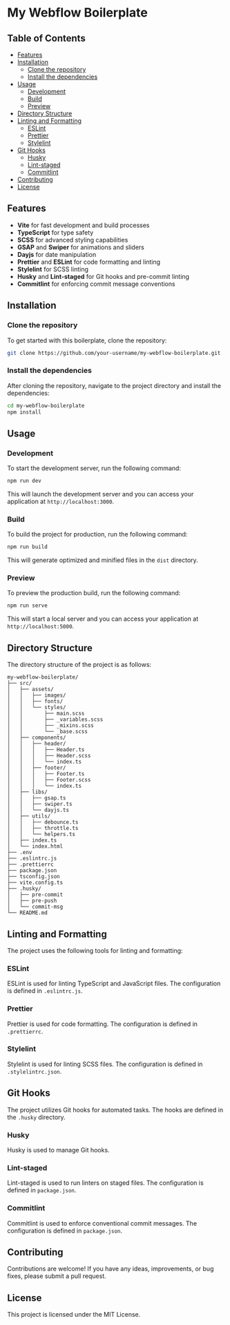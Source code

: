 # My Webflow Boilerplate

## Table of Contents

- [Features](#features)
- [Installation](#installation)
  - [Clone the repository](#clone-the-repository)
  - [Install the dependencies](#install-the-dependencies)
- [Usage](#usage)
  - [Development](#development)
  - [Build](#build)
  - [Preview](#preview)
- [Directory Structure](#directory-structure)
- [Linting and Formatting](#linting-and-formatting)
  - [ESLint](#eslint)
  - [Prettier](#prettier)
  - [Stylelint](#stylelint)
- [Git Hooks](#git-hooks)
  - [Husky](#husky)
  - [Lint-staged](#lint-staged)
  - [Commitlint](#commitlint)
- [Contributing](#contributing)
- [License](#license)

## Features

- **Vite** for fast development and build processes
- **TypeScript** for type safety
- **SCSS** for advanced styling capabilities
- **GSAP** and **Swiper** for animations and sliders
- **Dayjs** for date manipulation
- **Prettier** and **ESLint** for code formatting and linting
- **Stylelint** for SCSS linting
- **Husky** and **Lint-staged** for Git hooks and pre-commit linting
- **Commitlint** for enforcing commit message conventions

## Installation

### Clone the repository

To get started with this boilerplate, clone the repository:

```bash
git clone https://github.com/your-username/my-webflow-boilerplate.git
```

### Install the dependencies

After cloning the repository, navigate to the project directory and install the dependencies:

```bash
cd my-webflow-boilerplate
npm install
```

## Usage

### Development

To start the development server, run the following command:

```bash
npm run dev
```

This will launch the development server and you can access your application at `http://localhost:3000`.

### Build

To build the project for production, run the following command:

```bash
npm run build
```

This will generate optimized and minified files in the `dist` directory.

### Preview

To preview the production build, run the following command:

```bash
npm run serve
```

This will start a local server and you can access your application at `http://localhost:5000`.

## Directory Structure

The directory structure of the project is as follows:

```
my-webflow-boilerplate/
├── src/
│   ├── assets/
│   │   ├── images/
│   │   ├── fonts/
│   │   └── styles/
│   │       ├── main.scss
│   │       ├── _variables.scss
│   │       ├── _mixins.scss
│   │       └── _base.scss
│   ├── components/
│   │   ├── header/
│   │   │   ├── Header.ts
│   │   │   ├── Header.scss
│   │   │   └── index.ts
│   │   ├── footer/
│   │   │   ├── Footer.ts
│   │   │   ├── Footer.scss
│   │   │   └── index.ts
│   ├── libs/
│   │   ├── gsap.ts
│   │   ├── swiper.ts
│   │   └── dayjs.ts
│   ├── utils/
│   │   ├── debounce.ts
│   │   ├── throttle.ts
│   │   └── helpers.ts
│   ├── index.ts
│   └── index.html
├── .env
├── .eslintrc.js
├── .prettierrc
├── package.json
├── tsconfig.json
├── vite.config.ts
├── .husky/
│   ├── pre-commit
│   ├── pre-push
│   └── commit-msg
└── README.md
```

## Linting and Formatting

The project uses the following tools for linting and formatting:

### ESLint

ESLint is used for linting TypeScript and JavaScript files. The configuration is defined in `.eslintrc.js`.

### Prettier

Prettier is used for code formatting. The configuration is defined in `.prettierrc`.

### Stylelint

Stylelint is used for linting SCSS files. The configuration is defined in `.stylelintrc.json`.

## Git Hooks

The project utilizes Git hooks for automated tasks. The hooks are defined in the `.husky` directory.

### Husky

Husky is used to manage Git hooks.

### Lint-staged

Lint-staged is used to run linters on staged files. The configuration is defined in `package.json`.

### Commitlint

Commitlint is used to enforce conventional commit messages. The configuration is defined in `package.json`.

## Contributing

Contributions are welcome! If you have any ideas, improvements, or bug fixes, please submit a pull request.

## License

This project is licensed under the MIT License.
